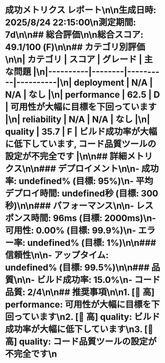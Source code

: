 # 成功メトリクス レポート\n\n**生成日時**: 2025/8/24 22:15:00\n**測定期間**: 7d\n\n## 総合評価\n\n**総合スコア**: 49.1/100 (F)\n\n## カテゴリ別評価\n\n| カテゴリ | スコア | グレード | 主な問題 |\n|----------|--------|----------|----------|\n| deployment | N/A | N/A | なし |\n| performance | 62.5 | D | 可用性が大幅に目標を下回っています |\n| reliability | N/A | N/A | なし |\n| quality | 35.7 | F | ビルド成功率が大幅に低下しています, コード品質ツールの設定が不完全です |\n\n## 詳細メトリクス\n\n### デプロイメント\n\n- **成功率**: undefined% (目標: 95%)\n- **平均デプロイ時間**: undefined秒 (目標: 300秒)\n\n### パフォーマンス\n\n- **レスポンス時間**: 96ms (目標: 2000ms)\n- **可用性**: 0.00% (目標: 99.9%)\n- **エラー率**: undefined% (目標: 1%)\n\n### 信頼性\n\n- **アップタイム**: undefined% (目標: 99.5%)\n\n### 品質\n\n- **ビルド成功率**: 15.0%\n- **コード品質**: 2/4\n\n## 推奨事項\n\n1. **[🔴 高] performance**: 可用性が大幅に目標を下回っています\n2. **[🔴 高] quality**: ビルド成功率が大幅に低下しています\n3. **[🔴 高] quality**: コード品質ツールの設定が不完全です\n